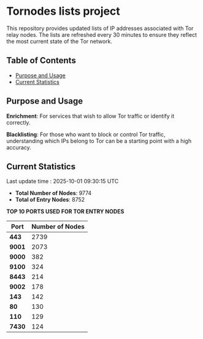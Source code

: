 # Tornodes lists project

This repository provides updated lists of IP addresses associated with Tor relay nodes. The lists are refreshed every 30 minutes to ensure they reflect the most current state of the Tor network.

## Table of Contents

- [Purpose and Usage](#purpose-and-usage)
- [Current Statistics](#current-statistics)


## Purpose and Usage

**Enrichment**: For services that wish to allow Tor traffic or identify it correctly.

**Blacklisting**: For those who want to block or control Tor traffic, understanding which IPs belong to Tor can be a starting point with a high accuracy.

## Current Statistics

Last update time : 2025-10-01 09:30:15 UTC

- **Total Number of Nodes**: 9774
- **Total of Entry Nodes**: 8752

**TOP 10 PORTS USED FOR TOR ENTRY NODES**

| **Port** | **Number of Nodes** |
|------|-----------------|
| **443**   | 2739  |
| **9001**   | 2073  |
| **9000**   | 382  |
| **9100**   | 324  |
| **8443**   | 214  |
| **9002**   | 178  |
| **143**   | 142  |
| **80**   | 130  |
| **110**   | 129  |
| **7430**   | 124  |

